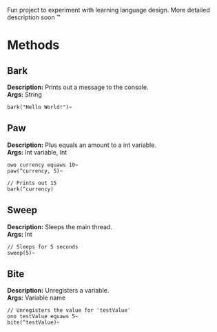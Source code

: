 Fun project to experiment with learning language design.
More detailed description soon :tm:

# Methods
## Bark
**Description:** Prints out a message to the console. <br>
**Args:** String
```
bark("Hello World!")~
```

## Paw
**Description:** Plus equals an amount to a int variable. <br>
**Args:** Int variable, Int
```
owo currency equaws 10~
paw(^currency, 5)~

// Prints out 15
bark(^currency)
```

## Sweep
**Description:** Sleeps the main thread. <br>
**Args:** Int
```
// Sleeps for 5 seconds
sweep(5)~
```

## Bite
**Description:** Unregisters a variable. <br>
**Args:** Variable name
```
// Unregisters the value for 'testValue'
ono testValue equaws 5~
bite(^testValue)~
```